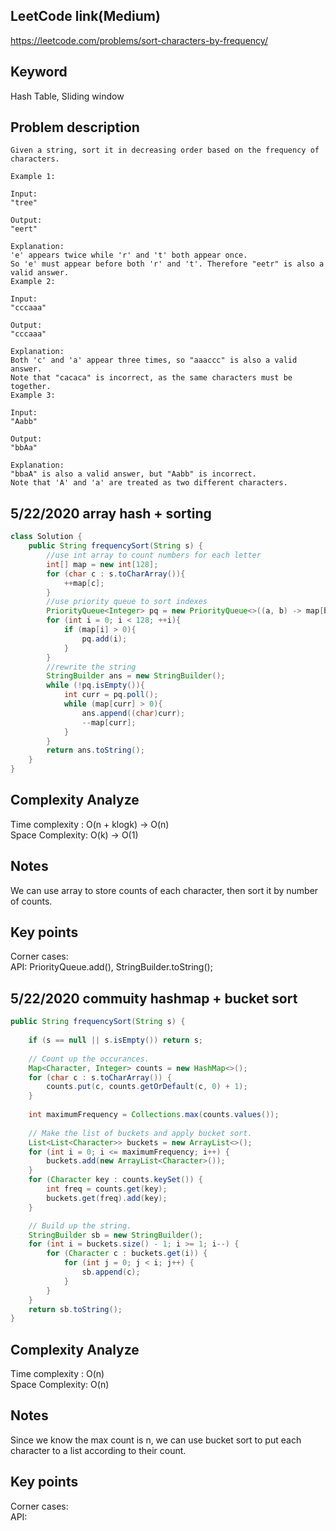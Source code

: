 ## LeetCode link(Medium)
https://leetcode.com/problems/sort-characters-by-frequency/

## Keyword
Hash Table, Sliding window

## Problem description
```
Given a string, sort it in decreasing order based on the frequency of characters.

Example 1:

Input:
"tree"

Output:
"eert"

Explanation:
'e' appears twice while 'r' and 't' both appear once.
So 'e' must appear before both 'r' and 't'. Therefore "eetr" is also a valid answer.
Example 2:

Input:
"cccaaa"

Output:
"cccaaa"

Explanation:
Both 'c' and 'a' appear three times, so "aaaccc" is also a valid answer.
Note that "cacaca" is incorrect, as the same characters must be together.
Example 3:

Input:
"Aabb"

Output:
"bbAa"

Explanation:
"bbaA" is also a valid answer, but "Aabb" is incorrect.
Note that 'A' and 'a' are treated as two different characters.
```
## 5/22/2020 array hash + sorting

```java
class Solution {
    public String frequencySort(String s) {
        //use int array to count numbers for each letter
        int[] map = new int[128];
        for (char c : s.toCharArray()){
            ++map[c];
        }
        //use priority queue to sort indexes
        PriorityQueue<Integer> pq = new PriorityQueue<>((a, b) -> map[b] - map[a]);
        for (int i = 0; i < 128; ++i){
            if (map[i] > 0){
                pq.add(i);
            }
        }
        //rewrite the string
        StringBuilder ans = new StringBuilder();
        while (!pq.isEmpty()){
            int curr = pq.poll();
            while (map[curr] > 0){
                ans.append((char)curr);
                --map[curr];
            }
        }
        return ans.toString();
    }
}
```

## Complexity Analyze
Time complexity : O(n + klogk) -> O(n)\
Space Complexity: O(k) -> O(1)


## Notes
We can use array to store counts of each character, then sort it by number of counts.

## Key points
Corner cases: \
API: PriorityQueue.add(), StringBuilder.toString();

## 5/22/2020 commuity hashmap + bucket sort

```java
public String frequencySort(String s) {
        
    if (s == null || s.isEmpty()) return s;
    
    // Count up the occurances.
    Map<Character, Integer> counts = new HashMap<>();
    for (char c : s.toCharArray()) {
        counts.put(c, counts.getOrDefault(c, 0) + 1);
    }
    
    int maximumFrequency = Collections.max(counts.values());
    
    // Make the list of buckets and apply bucket sort.
    List<List<Character>> buckets = new ArrayList<>();
    for (int i = 0; i <= maximumFrequency; i++) {
        buckets.add(new ArrayList<Character>());
    }
    for (Character key : counts.keySet()) {
        int freq = counts.get(key);
        buckets.get(freq).add(key);
    }

    // Build up the string. 
    StringBuilder sb = new StringBuilder();
    for (int i = buckets.size() - 1; i >= 1; i--) {
        for (Character c : buckets.get(i)) {
            for (int j = 0; j < i; j++) {
                sb.append(c);
            }
        }
    }
    return sb.toString();
}
```

## Complexity Analyze
Time complexity : O(n)\
Space Complexity: O(n)


## Notes
Since we know the max count is n, we can use bucket sort to put each character to a list according to their count.

## Key points
Corner cases: \
API: 
